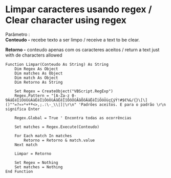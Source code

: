 # Limpar caracteres usando regex / Clear character using regex  
Parâmetro :<br>
**Conteudo -** recebe texto a ser limpo / receive a text to be clear.

**Retorno -** conteudo apenas com os caracteres aceitos / return a text just with de characters allowed

```vba
Function Limpar(Conteudo As String) As String
    Dim Regex As Object
    Dim matches As Object
    Dim match As Object
    Dim Retorno As String

    Set Regex = CreateObject("VBScript.RegExp")
    Regex.Pattern = "[A-Za-z 0-9ÁáÉéÍíÓóÚúÀàÈèÌìÒòÙùÂâÊêÎîÔôÛûÃãÕõÄäËëÏïÖöÜüçÇýÝ!#$€%&/{}\[\]()""=?«»*+ºª<>,;.:\-_\\|]|\r\n" 'Padrões aceitos. E para o padrão \r\n significa Enter

    Regex.Global = True ' Encontra todas as ocorrências

    Set matches = Regex.Execute(Conteudo)

    For Each match In matches
        Retorno = Retorno & match.value
    Next match

    Limpar = Retorno

    Set Regex = Nothing
    Set matches = Nothing
End Function
```
